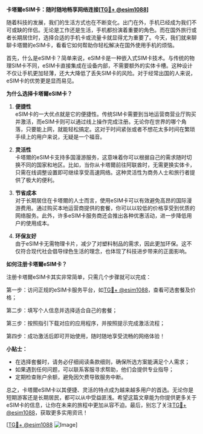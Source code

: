 **卡塔爾eSIM卡：随时随地畅享网络连接[[TG💪+ @esim1088](https://t.me/s/esim1088)]**

随着科技的发展，我们的生活方式也在不断变化。出门在外，手机已经成为我们不可或缺的伴侣。无论是工作还是生活，手机都扮演着重要的角色。而在国外旅行或者长期居住时，选择合适的手机卡或流量卡就显得尤为重要了。今天，我们就来聊聊卡塔爾的eSIM卡，看看它如何帮助你轻松解决在国外使用手机的烦恼。

首先，什么是eSIM卡？简单来说，eSIM卡是一种嵌入式SIM卡技术。与传统的物理SIM卡不同，eSIM卡直接集成在设备内部，不需要额外的实体卡槽。这种设计不仅让手机更加轻薄，还大大降低了丢失SIM卡的风险。对于经常出国的人来说，eSIM卡的优势更是显而易见。

**为什么选择卡塔爾eSIM卡？**

1. **便捷性**  
   eSIM卡的一大优点就是它的便捷性。传统SIM卡需要到当地运营商营业厅购买并激活，而eSIM卡则可以通过线上操作完成注册。无论你在世界的哪个角落，只要能上网，就能轻松搞定。这对于时间紧张或者不想花太多时间在繁琐手续上的用户来说，无疑是一个福音。

2. **灵活性**  
   卡塔爾的eSIM卡支持多国漫游服务，这意味着你可以根据自己的需求随时切换不同的国家和地区。比如，当你从卡塔爾前往阿联酋时，无需更换实体卡，只需在线调整设置即可继续享受高速网络。这种灵活性为商务人士和旅行者提供了极大的便利。

3. **节省成本**  
   对于长期居住在卡塔爾的人士而言，使用eSIM卡可以有效避免高昂的国际漫游费用。通过购买本地运营商提供的套餐，你可以以较低的价格享受到优质的网络服务。此外，许多eSIM卡服务商还会推出各种优惠活动，进一步降低用户的使用成本。

4. **环保友好**  
   由于eSIM卡无需物理卡片，减少了对塑料制品的需求，因此更加环保。这不仅符合现代社会倡导绿色生活的理念，也体现了科技进步带来的正面影响。

**如何注册卡塔爾eSIM卡？**

注册卡塔爾eSIM卡其实非常简单，只需几个步骤就可以完成：

第一步：访问正规的eSIM卡服务平台，如[TG💪+ @esim1088](https://t.me/s/esim1088)，查看可选套餐及价格；

第二步：填写个人信息并选择适合自己的套餐；

第三步：按照指引下载对应的应用程序，并按照提示完成激活流程；

第四步：成功激活后即可开始使用，随时随地享受流畅的网络体验！

**小贴士：**

- 在选择套餐时，请务必仔细阅读条款细则，确保所选方案能满足个人需求；
- 如果遇到任何问题，可以联系客服寻求帮助，他们会提供专业指导；
- 定期检查账户余额，避免因欠费导致服务中断。

总之，卡塔爾eSIM卡以其便捷、灵活的特点成为越来越多用户的首选。无论你是短期游客还是长期居民，都可以从中受益匪浅。希望这篇文章能为你提供更多关于eSIM卡的信息，让你在未来的旅程中更加从容不迫。最后，别忘了关注[TG💪+ @esim1088](https://t.me/s/esim1088)，获取更多实用资讯！

[[TG💪+ @esim1088](https://t.me/s/esim1088) ![Image](https://i.postimg.cc/4NQfJmqS/Snipaste-2025-05-13-00-14-12.png)]